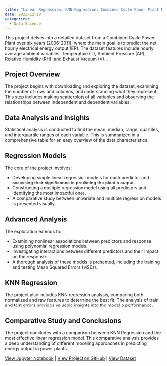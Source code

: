 ```yaml
---
title: "Linear Regression, KNN Regression: Combined Cycle Power Plant Data"
date: 2023-12-18
categories:
  - Data Science
---
```


This project delves into a detailed dataset from a Combined Cycle Power Plant over six years (2006-2011), where the main goal is to predict the net hourly electrical energy output (EP). The dataset features include hourly average ambient variables: Temperature (T), Ambient Pressure (AP), Relative Humidity (RH), and Exhaust Vacuum (V)...

<!--more-->

## Project Overview
The project begins with downloading and exploring the dataset, examining the number of rows and columns, and understanding what they represent. This step includes making scatterplots of all variables and observing the relationships between independent and dependent variables.

## Data Analysis and Insights
Statistical analysis is conducted to find the mean, median, range, quartiles, and interquartile ranges of each variable. This is summarized in a comprehensive table for an easy overview of the data characteristics.

## Regression Models
The core of the project involves:
- Developing simple linear regression models for each predictor and assessing their significance in predicting the plant's output.
- Constructing a multiple regression model using all predictors and identifying the most impactful ones.
- A comparative study between univariate and multiple regression models is presented visually.

## Advanced Analysis
The exploration extends to:
- Examining nonlinear associations between predictors and response using polynomial regression models.
- Investigating interactions between different predictors and their impact on the response.
- A thorough analysis of these models is presented, including the training and testing Mean Squared Errors (MSEs).

## KNN Regression
The project also includes KNN regression analysis, comparing both normalized and raw features to determine the best fit. The analysis of train and test errors provides valuable insights into the model's performance.

## Comparative Study and Conclusions
The project concludes with a comparison between KNN Regression and the most effective linear regression model. This comparative analysis provides a deep understanding of different modeling approaches in predicting energy output in power plants.

[View Jupyter Notebook](https://nbviewer.org/github/Payapulli/Payapulli.github.io/blob/main/jupyter-notebooks/Vertebral-Column-Datset-KNN.ipynb) | 
[View Project on GitHub](URL_to_your_GitHub_repository) |
[View Dataset](https://archive.ics.uci.edu/ml/datasets/Combined+Cycle+Power+Plant)

